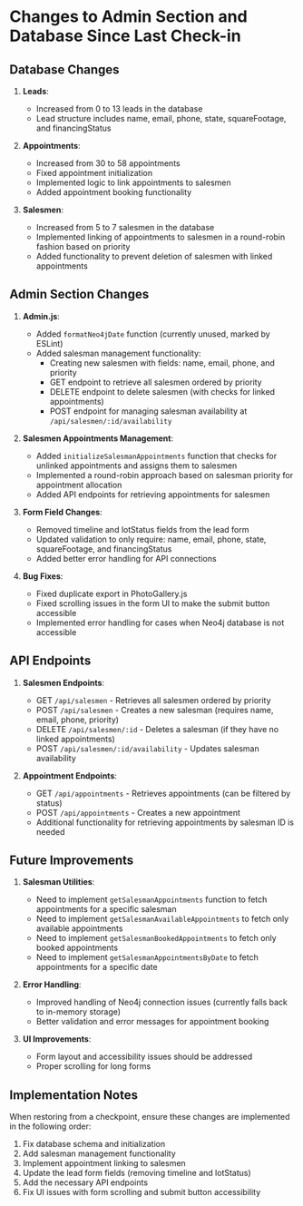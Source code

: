 # Changes to Admin Section and Database Since Last Check-in

## Database Changes

1. **Leads**:
   - Increased from 0 to 13 leads in the database
   - Lead structure includes name, email, phone, state, squareFootage, and financingStatus

2. **Appointments**:
   - Increased from 30 to 58 appointments 
   - Fixed appointment initialization
   - Implemented logic to link appointments to salesmen
   - Added appointment booking functionality

3. **Salesmen**:
   - Increased from 5 to 7 salesmen in the database
   - Implemented linking of appointments to salesmen in a round-robin fashion based on priority
   - Added functionality to prevent deletion of salesmen with linked appointments

## Admin Section Changes

1. **Admin.js**:
   - Added `formatNeo4jDate` function (currently unused, marked by ESLint)
   - Added salesman management functionality:
     - Creating new salesmen with fields: name, email, phone, and priority
     - GET endpoint to retrieve all salesmen ordered by priority
     - DELETE endpoint to delete salesmen (with checks for linked appointments)
     - POST endpoint for managing salesman availability at `/api/salesmen/:id/availability`

2. **Salesmen Appointments Management**:
   - Added `initializeSalesmanAppointments` function that checks for unlinked appointments and assigns them to salesmen
   - Implemented a round-robin approach based on salesman priority for appointment allocation
   - Added API endpoints for retrieving appointments for salesmen

3. **Form Field Changes**:
   - Removed timeline and lotStatus fields from the lead form
   - Updated validation to only require: name, email, phone, state, squareFootage, and financingStatus
   - Added better error handling for API connections

4. **Bug Fixes**:
   - Fixed duplicate export in PhotoGallery.js
   - Fixed scrolling issues in the form UI to make the submit button accessible
   - Implemented error handling for cases when Neo4j database is not accessible

## API Endpoints

1. **Salesmen Endpoints**:
   - GET `/api/salesmen` - Retrieves all salesmen ordered by priority
   - POST `/api/salesmen` - Creates a new salesman (requires name, email, phone, priority)
   - DELETE `/api/salesmen/:id` - Deletes a salesman (if they have no linked appointments)
   - POST `/api/salesmen/:id/availability` - Updates salesman availability

2. **Appointment Endpoints**:
   - GET `/api/appointments` - Retrieves appointments (can be filtered by status)
   - POST `/api/appointments` - Creates a new appointment
   - Additional functionality for retrieving appointments by salesman ID is needed

## Future Improvements

1. **Salesman Utilities**:
   - Need to implement `getSalesmanAppointments` function to fetch appointments for a specific salesman
   - Need to implement `getSalesmanAvailableAppointments` to fetch only available appointments
   - Need to implement `getSalesmanBookedAppointments` to fetch only booked appointments
   - Need to implement `getSalesmanAppointmentsByDate` to fetch appointments for a specific date

2. **Error Handling**:
   - Improved handling of Neo4j connection issues (currently falls back to in-memory storage)
   - Better validation and error messages for appointment booking

3. **UI Improvements**:
   - Form layout and accessibility issues should be addressed
   - Proper scrolling for long forms

## Implementation Notes

When restoring from a checkpoint, ensure these changes are implemented in the following order:

1. Fix database schema and initialization
2. Add salesman management functionality
3. Implement appointment linking to salesmen
4. Update the lead form fields (removing timeline and lotStatus)
5. Add the necessary API endpoints
6. Fix UI issues with form scrolling and submit button accessibility 